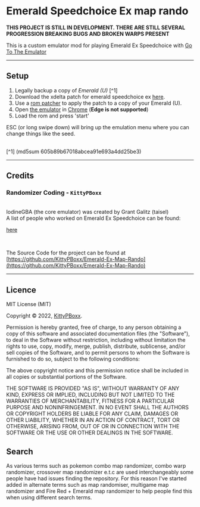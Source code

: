 # Emerald Speedchoice Ex map rando

**THIS PROJECT IS STILL IN DEVELOPMENT. THERE ARE STILL SEVERAL PROGRESSION BREAKING BUGS AND BROKEN WARPS PRESENT**

This is a custom emulator mod for playing Emerald Ex Speedchoice with [Go To The Emulator](https://kittypboxx.github.io/Emerald-Ex-Map-Rando/build)


---

## Setup

1. Legally backup a copy of *Emerald (U)* [^1]
2. Download the xdelta patch for emerald speedchoice ex [here](https://github.com/ProjectRevoTPP/pokeemerald-ex-speedchoice/releases/tag/0.4.0). 
3. Use a [rom patcher](https://www.marcrobledo.com/RomPatcher.js/) to apply the patch to a copy of your Emerald (U).
4. Open [the emulator](https://kittypboxx.github.io/Emerald-Ex-Map-Rando/build) in [Chrome](https://www.google.com/intl/en_uk/chrome/) (**Edge is not supported**) 
5. Load the rom and press 'start'

ESC (or long swipe down) will bring up the emulation menu where you can change things like the seed.

<br>
[^1] (md5sum 605b89b67018abcea91e693a4dd25be3)

---

## Credits

### Randomizer Coding - `KittyPBoxx`
<br>
IodineGBA (the core emulator) was created by Grant Galitz (taisel) <br>
A list of people who worked on Emerald Ex Speedchoice can be found:

[here](https://github.com/ProjectRevoTPP/pokeemerald-ex-speedchoice/graphs/contributors)<br>

<br/>

The Source Code for the project can be found at [https://github.com/KittyPBoxx/Emerald-Ex-Map-Rando](https://github.com/KittyPBoxx/Emerald-Ex-Map-Rando)

---

## Licence 

MIT License (MIT)

Copyright © 2022, [KittyPBoxx](https://github.com/KittyPBoxx/).

Permission is hereby granted, free of charge, to any person obtaining a copy of this software and associated documentation files (the "Software"), to deal in the Software without restriction, including without limitation the rights to use, copy, modify, merge, publish, distribute, sublicense, and/or sell copies of the Software, and to permit persons to whom the Software is furnished to do so, subject to the following conditions:

The above copyright notice and this permission notice shall be included in all copies or substantial portions of the Software.

THE SOFTWARE IS PROVIDED "AS IS", WITHOUT WARRANTY OF ANY KIND, EXPRESS OR IMPLIED, INCLUDING BUT NOT LIMITED TO THE WARRANTIES OF MERCHANTABILITY, FITNESS FOR A PARTICULAR PURPOSE AND NONINFRINGEMENT. IN NO EVENT SHALL THE AUTHORS OR COPYRIGHT HOLDERS BE LIABLE FOR ANY CLAIM, DAMAGES OR OTHER LIABILITY, WHETHER IN AN ACTION OF CONTRACT, TORT OR OTHERWISE, ARISING FROM, OUT OF OR IN CONNECTION WITH THE SOFTWARE OR THE USE OR OTHER DEALINGS IN THE SOFTWARE.


## Search

As various terms such as pokemon combo map randomizer, combo warp randomizer, crossover map randomizer e.t.c are used interchangeably some people have had issues finding the repository. For this reason I've started added in alternate terms such as map randomiser, multigame map randomizer and Fire Red + Emerald map randomizer to help people find this when using different search terms.
